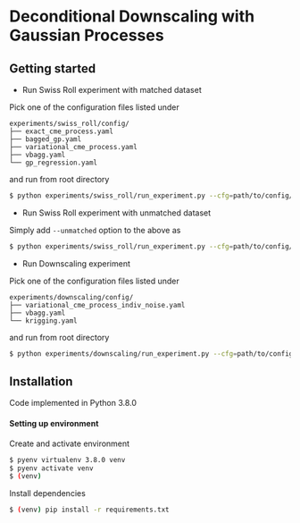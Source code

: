 # Deconditional Downscaling with Gaussian Processes

## Getting started

- Run Swiss Roll experiment with matched dataset

Pick one of the configuration files listed under
```
experiments/swiss_roll/config/
├── exact_cme_process.yaml
├── bagged_gp.yaml
├── variational_cme_process.yaml
├── vbagg.yaml
└── gp_regression.yaml
```
and run from root directory

```bash
$ python experiments/swiss_roll/run_experiment.py --cfg=path/to/config/file --o=path/output/directory
```

- Run Swiss Roll experiment with unmatched dataset

Simply add `--unmatched` option to the above as
```bash
$ python experiments/swiss_roll/run_experiment.py --cfg=path/to/config/file --o=path/output/directory --unmatched
```


- Run Downscaling experiment

Pick one of the configuration files listed under
```
experiments/downscaling/config/
├── variational_cme_process_indiv_noise.yaml
├── vbagg.yaml
└── krigging.yaml
```
and run from root directory

```bash
$ python experiments/downscaling/run_experiment.py --cfg=path/to/config/file --o=path/output/directory
```



## Installation

Code implemented in Python 3.8.0

#### Setting up environment

Create and activate environment
```bash
$ pyenv virtualenv 3.8.0 venv
$ pyenv activate venv
$ (venv)
```

Install dependencies
```bash
$ (venv) pip install -r requirements.txt
```
